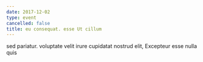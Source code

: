```yaml
---
date: 2017-12-02
type: event
cancelled: false
title: eu consequat. esse Ut cillum
---
```

sed pariatur. voluptate velit irure cupidatat nostrud elit, Excepteur esse nulla quis